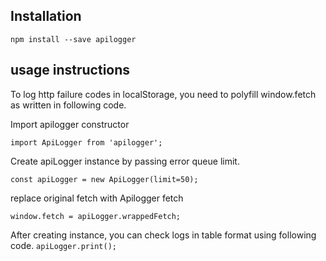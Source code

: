 ## Installation
`npm install --save apilogger`

## usage instructions

To log http failure codes in localStorage, you need to polyfill window.fetch as written in following code.

Import apilogger constructor
```
import ApiLogger from 'apilogger';
```
Create apiLogger instance by passing error queue limit.
```
const apiLogger = new ApiLogger(limit=50);
```
replace original fetch with Apilogger fetch
```
window.fetch = apiLogger.wrappedFetch;
```

After creating instance, you can check logs in table format using following code.
```apiLogger.print();```
